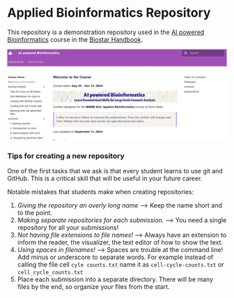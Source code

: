 # Applied Bioinformatics Repository

This repository is a demonstration repository used in the [AI powered Bioinformatics][appbio] course in the [Biostar Handbook][handbook].

[handbook]: https://www.biostarhandbook.com
[appbio]: https://www.biostarhandbook.com/appbio/

![Bioinformatics Course Banner][appbio-page]

[appbio-page]: img/appbio-page.png

### Tips for creating a new repository

One of the first tasks that we ask is that every student learns to use git and GitHub. This is a critical skill that will be useful in your future career. 

Notable mistakes that students make when creating repositories:

1. *Giving the repository an overly long name* --> Keep the name short and to the point.
1. *Making separate repositories for each submission.*  --> You need  a single repository for all your submissions!
2. *Not having file extensions to file names!* --> Always have an extension to inform the reader, the visualizer, the text editor of how to show the text.
3. *Using spaces in filenames!* --> Spaces are trouble at the command line! Add minus or underscore to separate words. For example instead of calling the file cell `cyle counts.txt` name it as `cell-cycle-counts.txt` or `cell_cycle_counts.txt `
4. Place each submission into a separate directory. There will be many files by the end, so organize your files from the start.
